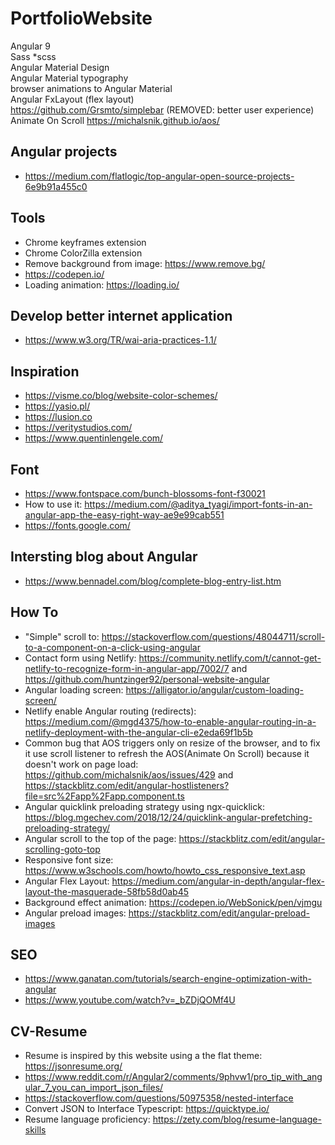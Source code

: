 # PortfolioWebsite

Angular 9   
Sass *scss   
Angular Material Design   
Angular Material typography   
browser animations to Angular Material   
Angular FxLayout (flex layout)    
https://github.com/Grsmto/simplebar  (REMOVED: better user experience)   
Animate On Scroll https://michalsnik.github.io/aos/   


## Angular projects   

- https://medium.com/flatlogic/top-angular-open-source-projects-6e9b91a455c0   


## Tools

- Chrome keyframes extension   
- Chrome ColorZilla extension   
- Remove background from image: https://www.remove.bg/
- https://codepen.io/
- Loading animation: https://loading.io/

## Develop better internet application   
- https://www.w3.org/TR/wai-aria-practices-1.1/   

## Inspiration

- https://visme.co/blog/website-color-schemes/   
- https://yasio.pl/   
- https://lusion.co   
- https://veritystudios.com/ 
- https://www.quentinlengele.com/    


## Font

- https://www.fontspace.com/bunch-blossoms-font-f30021
- How to use it: https://medium.com/@aditya_tyagi/import-fonts-in-an-angular-app-the-easy-right-way-ae9e99cab551   
- https://fonts.google.com/   


## Intersting blog about Angular   
- https://www.bennadel.com/blog/complete-blog-entry-list.htm  


## How To   
- "Simple" scroll to: https://stackoverflow.com/questions/48044711/scroll-to-a-component-on-a-click-using-angular
- Contact form using Netlify: https://community.netlify.com/t/cannot-get-netlify-to-recognize-form-in-angular-app/7002/7 and https://github.com/huntzinger92/personal-website-angular   
- Angular loading screen: https://alligator.io/angular/custom-loading-screen/  
- Netlify enable Angular routing (redirects): https://medium.com/@mgd4375/how-to-enable-angular-routing-in-a-netlify-deployment-with-the-angular-cli-e2eda69f1b5b    
- Common bug that AOS triggers only on resize of the browser, and to fix it use scroll listener to refresh the AOS(Animate On Scroll) because it doesn't work on page load: https://github.com/michalsnik/aos/issues/429 and https://stackblitz.com/edit/angular-hostlisteners?file=src%2Fapp%2Fapp.component.ts   
- Angular quicklink preloading strategy using ngx-quicklick: https://blog.mgechev.com/2018/12/24/quicklink-angular-prefetching-preloading-strategy/   
- Angular scroll to the top of the page: https://stackblitz.com/edit/angular-scrolling-goto-top   
- Responsive font size: https://www.w3schools.com/howto/howto_css_responsive_text.asp  
- Angular Flex Layout: https://medium.com/angular-in-depth/angular-flex-layout-the-masquerade-58fb58d0ab45 
- Background effect animation: https://codepen.io/WebSonick/pen/vjmgu   
- Angular preload images: https://stackblitz.com/edit/angular-preload-images   


## SEO  
- https://www.ganatan.com/tutorials/search-engine-optimization-with-angular   
- https://www.youtube.com/watch?v=_bZDjQOMf4U   

## CV-Resume
- Resume is inspired by this website using a the flat theme: https://jsonresume.org/   
- https://www.reddit.com/r/Angular2/comments/9phvw1/pro_tip_with_angular_7_you_can_import_json_files/   
- https://stackoverflow.com/questions/50975358/nested-interface   
- Convert JSON to Interface Typescript: https://quicktype.io/   
- Resume language proficiency: https://zety.com/blog/resume-language-skills   